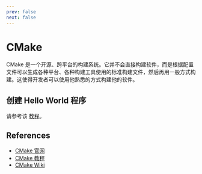 ```yaml
---
prev: false
next: false
---
```


# CMake

CMake 是一个开源、跨平台的构建系统。它并不会直接构建软件，而是根据配置文件可以生成各种平台、各种构建工具使用的标准构建文件，然后再用一般方式构建。这使得开发者可以使用他熟悉的方式构建他的软件。

## 创建 Hello World 程序

请参考该 [教程](https://code.visualstudio.com/docs/cpp/cmake-linux)。

## References

- [CMake 官网](https://cmake.org/)
- [CMake 教程](https://zhuanlan.zhihu.com/p/534439206)
- [CMake Wiki](https://zh.wikipedia.org/zh-cn/CMake)
